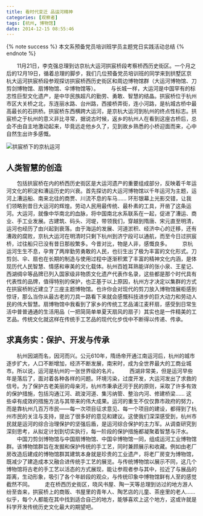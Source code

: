 ```yaml
---
title: 看时代变迁 品运河精神
categories: [观察者]
tags: [杭州, 博物馆]
date: 2014-12-15 08:55:46
---
```


{% note success %}
本文系预备党员培训班学员主题党日实践活动总结
{% endnote %}

　　11月21日，李克强总理到访京杭大运河拱宸桥段考察桥西历史街区。一个月之后的12月19日，循着总理的脚步，我们几位预备党员培训班的同学来到拱墅区京杭大运河拱宸桥段参观探访拱宸桥西历史街区和周边博物馆群（大运河博物馆、刀剪剑博物馆、扇博物馆、伞博物馆等）。<!--more-->
　　与长城一样，大运河是中国罕有的标志性巨型文化遗产，是中华民族超凡的勤劳、勇敢、智慧的结晶。拱宸桥位于杭州市区大关桥之北，东连丽水路、台州路，西接桥弄街，连小河路，是杭城古桥中最高最长的石拱桥。拱宸桥东西横跨大运河，是京杭大运河到杭州的终点性标志。拱宸桥之于杭州的意义非比寻常，据说古时候，返乡的杭州人在看到这座古桥后，总会不由自主地激动起来，毕竟远走他乡久了，见到故乡熟悉的小桥迎面而来，心中自然生出许多感慨。

![拱宸桥下的京杭运河](https://web-1256060851.file.myqcloud.com/images/2014/看时代变迁品运河精神/bjhz-canal.jpg!500x)

## 人类智慧的创造

　　包括拱宸桥在内的桥西历史街区是大运河遗产的重要组成部分，反映着千年运河文化的积淀和漕运历史的兴衰。首先探访的大运河博物馆以千年运河为主题，运河上漕运船、南来北往的商贾、川流不息的车马…… 环形银幕上光影交错，让我们领略到昔日大运河的辉煌。劳动人民用最传统、最朴素的工具，开凿了这条运河。大运河，就像中华南北的血脉，将中国南北水系联系在一起，促进了漕运、商业、手工业发展。古建筑、码头、河堤，带领我们，穿越到隋唐、宋元直至明清，运河也经历了由兴起到衰落。由于海运的发展、河道淤积、经济中心的迁移，还有漕政的腐败，京杭大运河在明清时只剩下杭州到济宁段可以通航，而至今日过拱宸桥，过往船只已没有昔日那般繁多。今昔对比，物是人非，感慨良多。
　　京杭运河生生不息，孕育了两岸勤劳勇敢的人民，也衍生出了极为丰富的文化形式。刀剪剑、伞、扇也在长期的制造与使用过程中逐渐积累了丰富的精神文化内涵，是体现历代人民智慧、情感和审美的文化载体。杭州百姓耳熟能详的张小泉、王星记、西湖绸伞等品牌已列入国家级非物质文化遗产代表作名录，这些都是那个时代具有代表性的品牌，值得特别的保护，也正基于以上原因，杭州方才决定以集群的方式在拱宸桥附近建立了三座主题博物馆。也许你会对现代的剪刀放入博物馆展柜感到惊讶，那么当你从最古老的刀具一路看下来就会感慨科技进步的巨大动力和劳动人民的伟大智慧。扇博物馆中我看到了家乡的传统工艺品浦江麦秆扇，感受到日常生活中普普通通的生活用品（一把简简单单夏天扇风的扇子）其实也是一件精美的工艺品。传统文化就这样在传统手工艺品的现代化步伐中不断得以传递、传承。

## 求真务实：保护、开发与传承

　　杭州因湖而名，因河而兴。公元610年，隋炀帝开通江南运河后，杭州的城市逐步扩大，人口不断增加，经济不断发展，南宋时，成为全世界最大的工商业城市。所以说，运河是杭州的一张世界级的名片。
　　西湖非常美，但是运河早些年是落后了，面对着各种各样的问题。环境污染，过度开发，大运河发出了求救的信号。为了保护古老美丽的母亲河，杭州市秉承还河于民的原则，采取了许多有效的保护措施，包括沟通江河、疏浚河道、集污纳管、整治内河、修建桥梁…… 这些卓有成效的措施方法与其带来的伟大成果。运河的重生不仅仅靠市政府的努力，而是靠杭州几百万市民——每一次项目征求意见、每一个项目的建设，都得到了杭州市民的关注与支持，提出了很多好的意见和建议。这使我们深深感受到，杭州市民就是运河的综合治理保护的坚强后盾，是运河综合保护的主力军。从调查研究到深刻思考，从拟定计划到切实执行，每一阶段的保护措施都凝聚着智慧与汗水。
　　中国刀剪剑博物馆与中国扇博物馆、中国伞博物馆一同，组成运河工业博物馆群。该博物馆群旨在发掘和保护传统的手工艺，同时兼顾展示和收藏。例如由老厂房改造后建成的博物馆群其建筑本身就是珍贵的工业遗产，将老厂房变为博物馆，既减少了建造成本又融合进传统手工艺的展览。与传统博物馆以展示不同，这几个博物馆将古老的手工艺以活态的方式展现，能让参观者参与其中，拉近了与展品的距离，生动形象，吸引了各个年龄段的观众，与传统印象中博物馆鲜有人至的感觉截然不同。
　　走在桥西历史街区，晓风书屋、陶一天等总理到访过的地方游人纷至沓来，拱宸桥上的商贩、书屋里的青年人、陶艺店的儿童、茶座里的老人…… 似乎，每个人都能在其中找到适合自己的地方，能够喜欢上这个地方，这或许就是科学开发传统历史文化最大的期望吧。